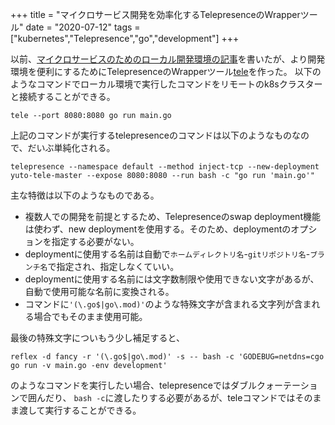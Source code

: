 +++
title = "マイクロサービス開発を効率化するTelepresenceのWrapperツール"
date = "2020-07-12"
tags = ["kubernetes","Telepresence","go","development"]
+++

以前、[マイクロサービスのためのローカル開発環境の記事](https://www.biosugar0.com/posts/2020/01/%E3%83%9E%E3%82%A4%E3%82%AF%E3%83%AD%E3%82%B5%E3%83%BC%E3%83%93%E3%82%B9%E3%81%AE%E3%81%9F%E3%82%81%E3%81%AE%E3%83%AD%E3%83%BC%E3%82%AB%E3%83%AB%E9%96%8B%E7%99%BA%E7%92%B0%E5%A2%83%E3%81%AE%E8%A8%98%E4%BA%8B/)を書いたが、より開発環境を便利にするためにTelepresenceのWrapperツール[tele](https://github.com/biosugar0/tele)を作った。
以下のようなコマンドでローカル環境で実行したコマンドをリモートのk8sクラスターと接続することができる。

```
tele --port 8080:8080 go run main.go
```

上記のコマンドが実行するtelepresenceのコマンドは以下のようなものなので、だいぶ単純化される。
```
telepresence --namespace default --method inject-tcp --new-deployment yuto-tele-master --expose 8080:8080 --run bash -c "go run 'main.go'"
```


主な特徴は以下のようなものである。

<!--more-->


* 複数人での開発を前提とするため、Telepresenceのswap deployment機能は使わず、new deploymentを使用する。そのため、deploymentのオプションを指定する必要がない。
* deploymentに使用する名前は自動で`ホームディレクトリ名`-`gitリポジトリ名`-`ブランチ名`で指定され、指定しなくていい。
* deploymentに使用する名前には文字数制限や使用できない文字があるが、自動で使用可能な名前に変換される。
* コマンドに`'(\.go$|go\.mod)'`のような特殊文字が含まれる文字列が含まれる場合でもそのまま使用可能。

最後の特殊文字についもう少し補足すると、

```
reflex -d fancy -r '(\.go$|go\.mod)' -s -- bash -c 'GODEBUG=netdns=cgo go run -v main.go -env development'
```

のようなコマンドを実行したい場合、telepresenceではダブルクォーテーションで囲んだり、
`bash -c`に渡したりする必要があるが、teleコマンドではそのまま渡して実行することができる。
